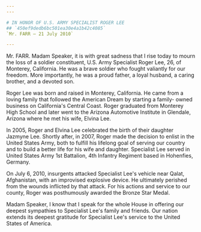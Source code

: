 ```yaml
---
---

# IN HONOR OF U.S. ARMY SPECIALIST ROGER LEE
## `450ef9dedb6bc501ea30e4a1b42c4085`
`Mr. FARR — 21 July 2010`

---
```



Mr. FARR. Madam Speaker, it is with great sadness that I rise today 
to mourn the loss of a soldier constituent, U.S. Army Specialist Roger 
Lee, 26, of Monterey, California. He was a brave soldier who fought 
valiantly for our freedom. More importantly, he was a proud father, a 
loyal husband, a caring brother, and a devoted son.

Roger Lee was born and raised in Monterey, California. He came from a 
loving family that followed the American Dream by starting a family-
owned business on California's Central Coast. Roger graduated from 
Monterey High School and later went to the Arizona Automotive Institute 
in Glendale, Arizona where he met his wife, Elvina Lee.

In 2005, Roger and Elvina Lee celebrated the birth of their daughter 
Jazmyne Lee. Shortly after, in 2007, Roger made the decision to enlist 
in the United States Army, both to fulfill his lifelong goal of serving 
our country and to build a better life for his wife and daughter. 
Specialist Lee served in United States Army 1st Battalion, 4th Infantry 
Regiment based in Hohenfies, Germany.

On July 6, 2010, insurgents attacked Specialist Lee's vehicle near 
Qalat, Afghanistan, with an improvised explosive device. He ultimately 
perished from the wounds inflicted by that attack. For his actions and 
service to our county, Roger was posthumously awarded the Bronze Star 
Medal.

Madam Speaker, I know that I speak for the whole House in offering 
our deepest sympathies to Specialist Lee's family and friends. Our 
nation extends its deepest gratitude for Specialist Lee's service to 
the United States of America.
